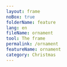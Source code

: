 ```yaml
---
layout: frame
noBox: true
folderName: feature
lang: en
fileName: ornament
tool: The frame
permalink: /ornament
featureName: ornament
category: Christmas
---
```

